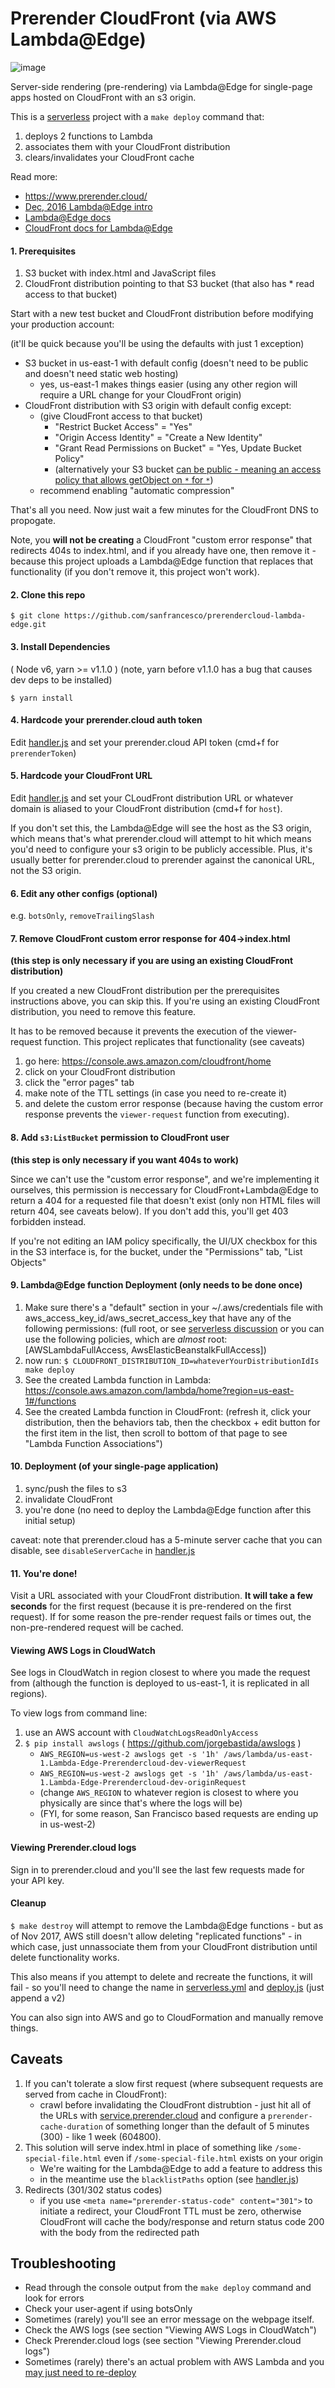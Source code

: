 # Prerender CloudFront (via AWS Lambda@Edge)

![image](https://cloud.githubusercontent.com/assets/22159102/21554484/9d542f5a-cdc4-11e6-8c4c-7730a9e9e2d1.png)

Server-side rendering (pre-rendering) via Lambda@Edge for single-page apps hosted on CloudFront with an s3 origin.

This is a [serverless](https://github.com/serverless/serverless) project with a `make deploy` command that:

1. deploys 2 functions to Lambda
2. associates them with your CloudFront distribution
3. clears/invalidates your CloudFront cache

Read more:

* https://www.prerender.cloud/
* [Dec, 2016 Lambda@Edge intro](https://aws.amazon.com/blogs/aws/coming-soon-lambda-at-the-edge/)
* [Lambda@Edge docs](http://docs.aws.amazon.com/lambda/latest/dg/lambda-edge.html)
* [CloudFront docs for Lambda@Edge](http://docs.aws.amazon.com/AmazonCloudFront/latest/DeveloperGuide/lambda-at-the-edge.html)


#### 1. Prerequisites

1. S3 bucket with index.html and JavaScript files
2. CloudFront distribution pointing to that S3 bucket (that also has * read access to that bucket)

Start with a new test bucket and CloudFront distribution before modifying your production account:

(it'll be quick because you'll be using the defaults with just 1 exception)

* S3 bucket in us-east-1 with default config (doesn't need to be public and doesn't need static web hosting)
  * yes, us-east-1 makes things easier (using any other region will require a URL change for your CloudFront origin)
* CloudFront distribution with S3 origin with default config except:
  * (give CloudFront access to that bucket)
    * "Restrict Bucket Access" = "Yes"
    * "Origin Access Identity" = "Create a New Identity"
    * "Grant Read Permissions on Bucket" = "Yes, Update Bucket Policy"
    * (alternatively your S3 bucket [can be public - meaning an access policy that allows getObject on `*` for `*`](http://docs.aws.amazon.com/AmazonS3/latest/dev/example-bucket-policies.html#example-bucket-policies-use-case-2))
  * recommend enabling "automatic compression"

That's all you need. Now just wait a few minutes for the CloudFront DNS to propogate.

Note, you **will not be creating** a CloudFront "custom error response" that redirects 404s to index.html, and if you already have one, then remove it - because this project uploads a Lambda@Edge function that replaces that functionality (if you don't remove it, this project won't work).

#### 2. Clone this repo

`$ git clone https://github.com/sanfrancesco/prerendercloud-lambda-edge.git`

#### 3. Install Dependencies

( Node v6, yarn >= v1.1.0 ) (note, yarn before v1.1.0 has a bug that causes dev deps to be installed)

`$ yarn install`

#### 4. Hardcode your prerender.cloud auth token

Edit [handler.js](/handler.js) and set your prerender.cloud API token (cmd+f for `prerenderToken`)

#### 5. Hardcode your CloudFront URL

Edit [handler.js](/handler.js) and set your CLoudFront distribution URL or whatever domain is aliased to your CloudFront distribution (cmd+f for `host`).

If you don't set this, the Lambda@Edge will see the host as the S3 origin, which means that's what prerender.cloud will attempt to hit which means you'd need to configure your s3 origin to be publicly accessible. Plus, it's usually better for prerender.cloud to prerender against the canonical URL, not the S3 origin.

#### 6. Edit any other configs (optional)

e.g. `botsOnly`, `removeTrailingSlash`

#### 7. Remove CloudFront custom error response for 404->index.html

**(this step is only necessary if you are using an existing CloudFront distribution)**

If you created a new CloudFront distribution per the prerequisites instructions above, you can skip this. If you're using an existing CloudFront distribution, you need to remove this feature.

It has to be removed because it prevents the execution of the viewer-request function. This project replicates that functionality (see caveats)

1. go here: https://console.aws.amazon.com/cloudfront/home
2. click on your CloudFront distribution
3. click the "error pages" tab
4. make note of the TTL settings (in case you need to re-create it)
5. and delete the custom error response (because having the custom error response prevents the `viewer-request` function from executing).

#### 8. Add `s3:ListBucket` permission to CloudFront user

**(this step is only necessary if you want 404s to work)**

Since we can't use the "custom error response", and we're implementing it ourselves, this permission is neccessary for CloudFront+Lambda@Edge to return a 404 for a requested file that doesn't exist (only non HTML files will return 404, see caveats below). If you don't add this, you'll get 403 forbidden instead.

If you're not editing an IAM policy specifically, the UI/UX checkbox for this in the S3 interface is, for the bucket, under the "Permissions" tab, "List Objects"

#### 9. Lambda@Edge function Deployment (only needs to be done once)

1. Make sure there's a "default" section in your ~/.aws/credentials file with aws_access_key_id/aws_secret_access_key that have any of the following permissions: (full root, or see [serverless discussion](https://github.com/serverless/serverless/issues/1439) or you can use the following policies, which are _almost_ root: [AWSLambdaFullAccess, AwsElasticBeanstalkFullAccess])
2. now run: `$ CLOUDFRONT_DISTRIBUTION_ID=whateverYourDistributionIdIs make deploy`
3. See the created Lambda function in Lambda: https://console.aws.amazon.com/lambda/home?region=us-east-1#/functions
4. See the created Lambda function in CloudFront: (refresh it, click your distribution, then the behaviors tab, then the checkbox + edit button for the first item in the list, then scroll to bottom of that page to see "Lambda Function Associations")

#### 10. Deployment (of your single-page application)

1. sync/push the files to s3
2. invalidate CloudFront
3. you're done (no need to deploy the Lambda@Edge function after this initial setup)

caveat: note that prerender.cloud has a 5-minute server cache that you can disable, see `disableServerCache` in [handler.js](/handler.js)

#### 11. You're done!

Visit a URL associated with your CloudFront distribution. **It will take a few seconds** for the first request (because it is pre-rendered on the first request). If for some reason the pre-render request fails or times out, the non-pre-rendered request will be cached.

#### Viewing AWS Logs in CloudWatch

See logs in CloudWatch in region closest to where you made the request from (although the function is deployed to us-east-1, it is replicated in all regions).

To view logs from command line:

1. use an AWS account with `CloudWatchLogsReadOnlyAccess`
2. `$ pip install awslogs` ( https://github.com/jorgebastida/awslogs )
    * `AWS_REGION=us-west-2 awslogs get -s '1h' /aws/lambda/us-east-1.Lambda-Edge-Prerendercloud-dev-viewerRequest`
    * `AWS_REGION=us-west-2 awslogs get -s '1h' /aws/lambda/us-east-1.Lambda-Edge-Prerendercloud-dev-originRequest`
    * (change `AWS_REGION` to whatever region is closest to where you physically are since that's where the logs will be)
    * (FYI, for some reason, San Francisco based requests are ending up in us-west-2)

#### Viewing Prerender.cloud logs

Sign in to prerender.cloud and you'll see the last few requests made for your API key.

#### Cleanup

`$ make destroy` will attempt to remove the Lambda@Edge functions - but as of Nov 2017, AWS still doesn't allow deleting "replicated functions" - in which case, just unnassociate them from your CloudFront distribution until delete functionality works.

This also means if you attempt to delete and recreate the functions, it will fail - so you'll need to change the name in [serverless.yml](serverless.yml) and [deploy.js](deploy.js) (just append a v2)

You can also sign into AWS and go to CloudFormation and manually remove things.

## Caveats

1. If you can't tolerate a slow first request (where subsequent requests are served from cache in CloudFront):
    * crawl before invalidating the CloudFront distrubtion - just hit all of the URLs with [service.prerender.cloud](https://www.prerender.cloud/docs/api) and configure a `prerender-cache-duration` of something longer than the default of 5 minutes (300) - like 1 week (604800).
2. This solution will serve index.html in place of something like `/some-special-file.html` even if `/some-special-file.html` exists on your origin
    * We're waiting for the Lambda@Edge to add a feature to address this
    * in the meantime use the `blacklistPaths` option (see [handler.js](https://github.com/sanfrancesco/prerendercloud-lambda-edge/blob/ccd87b5484a4334d823dbb8f0df16e843b2dc910/handler.js#L81))
3. Redirects (301/302 status codes)
    * if you use `<meta name="prerender-status-code" content="301">` to initiate a redirect, your CloudFront TTL must be zero, otherwise CloudFront will cache the body/response and return status code 200 with the body from the redirected path

## Troubleshooting

* Read through the console output from the `make deploy` command and look for errors
* Check your user-agent if using botsOnly
* Sometimes (rarely) you'll see an error message on the webpage itself.
* Check the AWS logs (see section "Viewing AWS Logs in CloudWatch")
* Check Prerender.cloud logs (see section "Viewing Prerender.cloud logs")
* Sometimes (rarely) there's an actual problem with AWS Lambda and you [may just need to re-deploy](https://www.reddit.com/r/aws/comments/7gumv7/question_aws_lambda_nodejs610_environment_issue/)
